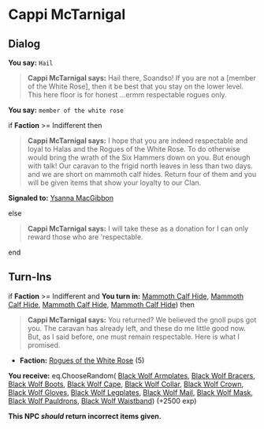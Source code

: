 # Cappi McTarnigal
## Dialog

**You say:** `Hail`



>**Cappi McTarnigal says:** Hail there, Soandso! If you are not a [member of the White Rose], then it be best that you stay on the lower level. This here floor is for honest ...ermm respectable rogues only.

**You say:** `member of the white rose`



if **Faction** >= Indifferent then 



>**Cappi McTarnigal says:** I hope that you are indeed respectable and loyal to Halas and the Rogues of the White Rose. To do otherwise would bring the wrath of the Six Hammers down on you. But enough with talk! Our caravan to the frigid north leaves in less than two days. and we are short on mammoth calf hides. Return four of them and you will be given items that show your loyalty to our Clan.



**Signaled to:**  [Ysanna MacGibbon](/npc/29070)


else



>**Cappi McTarnigal says:** I will take these as a donation for I can only reward those who are 'respectable.

end

## Turn-Ins



if **Faction** >= Indifferent and  **You turn in:** [Mammoth Calf Hide](/item/5243), [Mammoth Calf Hide](/item/5243), [Mammoth Calf Hide](/item/5243), [Mammoth Calf Hide](/item/5243)) then



>**Cappi McTarnigal says:** You returned? We believed the gnoll pups got you. The caravan has already left, and these do me little good now. But, as I said before, one must remain respectable. Here is what I promised.





* __Faction:__ [Rogues of the White Rose](/faction/305) (5)



 **You receive:** eq.ChooseRandom( [Black Wolf Armplates](/item/5238), [Black Wolf Bracers](/item/5239), [Black Wolf Boots](/item/5242), [Black Wolf Cape](/item/5236), [Black Wolf Collar](/item/5233), [Black Wolf Crown](/item/5231), [Black Wolf Gloves](/item/5240), [Black Wolf Legplates](/item/5241), [Black Wolf Mail](/item/5234), [Black Wolf Mask](/item/5232), [Black Wolf Pauldrons](/item/5235), [Black Wolf Waistband](/item/5237)) (+2500 exp)




**This NPC *should* return incorrect items given.**






